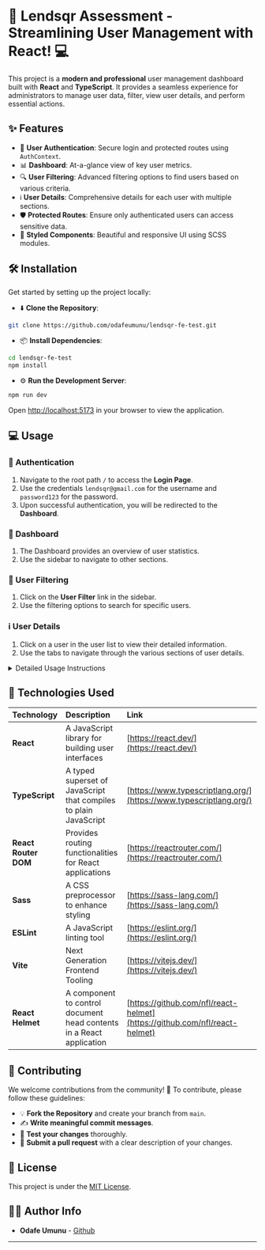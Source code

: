 # 🚀 Lendsqr Assessment - Streamlining User Management with React! 💻

This project is a **modern and professional** user management dashboard built with **React** and **TypeScript**. It provides a seamless experience for administrators to manage user data, filter, view user details, and perform essential actions. 

## ✨ Features

- 👤 **User Authentication**: Secure login and protected routes using `AuthContext`.
- 📊 **Dashboard**: At-a-glance view of key user metrics.
- 🔍 **User Filtering**: Advanced filtering options to find users based on various criteria.
- ℹ️ **User Details**: Comprehensive details for each user with multiple sections.
- 🛡️ **Protected Routes**: Ensure only authenticated users can access sensitive data.
- 🎨 **Styled Components**: Beautiful and responsive UI using SCSS modules.

## 🛠️ Installation

Get started by setting up the project locally:

- ⬇️ **Clone the Repository**:
 ```bash
 git clone https://github.com/odafeumunu/lendsqr-fe-test.git
 ```

- 📦 **Install Dependencies**:
 ```bash
 cd lendsqr-fe-test
 npm install
 ```

- ⚙️ **Run the Development Server**:
 ```bash
 npm run dev
 ```

Open [http://localhost:5173](http://localhost:5173) in your browser to view the application.

## 💻 Usage

### 🔑 Authentication

1.  Navigate to the root path `/` to access the **Login Page**.
2.  Use the credentials `lendsqr@gmail.com` for the username and `password123` for the password.
3.  Upon successful authentication, you will be redirected to the **Dashboard**.

### 🚀 Dashboard

1. The Dashboard provides an overview of user statistics.
2.  Use the sidebar to navigate to other sections.

### 🔎 User Filtering

1.  Click on the **User Filter** link in the sidebar.
2.  Use the filtering options to search for specific users.

### ℹ️ User Details

1.  Click on a user in the user list to view their detailed information.
2.  Use the tabs to navigate through the various sections of user details.

<details>
<summary>Detailed Usage Instructions</summary>

#### Authentication

To log in, enter the credentials `lendsqr@gmail.com` and `password123` in the login form. Upon successful login, you will be redirected to the dashboard.

```jsx
 <Route path="/" element={<Login />} />
 ```

#### Dashboard

The dashboard provides a high-level overview of user statistics. It includes components such as:

- **Header**: Contains search bar, logo, and profile info.

```jsx
<Header toggleSidebar={toggleSidebar} />
```

- **Sidebar**: Contains navigation links to different sections of the application.

```jsx
<Sidebar isOpen={isSidebarOpen} />
```

- **Content**: Displays user data and filtering options.

```jsx
 <Content filteredUsers={filteredUsers} children={undefined} />
```

#### User Filtering

The User Filter component allows you to filter users based on organization, username, email, phone number, and status.

```jsx
<Route
  path="/userfilter"
  element={
    <ProtectedRoute>
      <UserFilter />
    </ProtectedRoute>
  }
/>
```

#### User Details

The User Detail component displays comprehensive information about a selected user.

```jsx
<Route
  path="/userdetail/:id"
  element={
    <ProtectedRoute>
      <UserDetail />
    </ProtectedRoute>
  }
/>
```

</details>

## 🧰 Technologies Used

| Technology                      | Description                                                                 | Link                                                                               |
| :------------------------------ | :-------------------------------------------------------------------------- | :--------------------------------------------------------------------------------- |
| **React**                       | A JavaScript library for building user interfaces                             | [https://react.dev/](https://react.dev/)                                         |
| **TypeScript**                  | A typed superset of JavaScript that compiles to plain JavaScript            | [https://www.typescriptlang.org/](https://www.typescriptlang.org/)                |
| **React Router DOM**            | Provides routing functionalities for React applications                     | [https://reactrouter.com/](https://reactrouter.com/)                               |
| **Sass**                        | A CSS preprocessor to enhance styling                                      | [https://sass-lang.com/](https://sass-lang.com/)                                   |
| **ESLint**                      | A JavaScript linting tool                                                   | [https://eslint.org/](https://eslint.org/)                                         |
| **Vite**                        | Next Generation Frontend Tooling                                            | [https://vitejs.dev/](https://vitejs.dev/)                                         |
| **React Helmet** | A component to control document head contents in a React application | [https://github.com/nfl/react-helmet](https://github.com/nfl/react-helmet) |

## 🤝 Contributing

We welcome contributions from the community! 🎉 To contribute, please follow these guidelines:

- 💡 **Fork the Repository** and create your branch from `main`.
- ✍️ **Write meaningful commit messages**.
- 🧪 **Test your changes** thoroughly.
- 🚀 **Submit a pull request** with a clear description of your changes.

## 📜 License

This project is under the [MIT License](link-to-mit-license).

## 👨‍💻 Author Info

- **Odafe Umunu** - [Github](https://github.com/odafeumunu)

---
